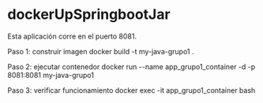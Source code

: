 # dockerUpSpringbootJar
Esta aplicación corre en el puerto 8081.

Paso 1: construir imagen
docker build -t my-java-grupo1 .

Paso 2: ejecutar contenedor
docker run --name app_grupo1_container -d -p 8081:8081 my-java-grupo1

Paso 3: verificar funcionamiento
docker exec -it app_grupo1_container bash